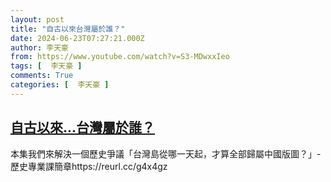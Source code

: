 ```yaml
---
layout: post
title: "自古以來台灣屬於誰？"
date: 2024-06-23T07:27:21.000Z
author: 李天豪
from: https://www.youtube.com/watch?v=S3-MDwxxIeo
tags: [  李天豪 ]
comments: True
categories: [  李天豪 ]
---
```

<!--1719127641000-->
[自古以來...台灣屬於誰？](https://www.youtube.com/watch?v=S3-MDwxxIeo)
------

<div>
本集我們來解決一個歷史爭議「台灣島從哪一天起，才算全部歸屬中國版圖？」-歷史專業課簡章https://reurl.cc/g4x4gz
</div>
